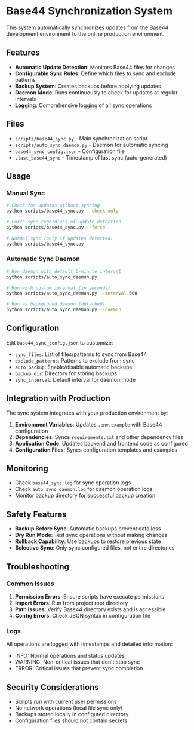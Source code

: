 # Base44 Synchronization System

This system automatically synchronizes updates from the Base44 development environment to the online production environment.

## Features

- **Automatic Update Detection**: Monitors Base44 files for changes
- **Configurable Sync Rules**: Define which files to sync and exclude patterns
- **Backup System**: Creates backups before applying updates
- **Daemon Mode**: Runs continuously to check for updates at regular intervals
- **Logging**: Comprehensive logging of all sync operations

## Files

- `scripts/base44_sync.py` - Main synchronization script
- `scripts/auto_sync_daemon.py` - Daemon for automatic syncing
- `base44_sync_config.json` - Configuration file
- `.last_base44_sync` - Timestamp of last sync (auto-generated)

## Usage

### Manual Sync

```bash
# Check for updates without syncing
python scripts/base44_sync.py --check-only

# Force sync regardless of update detection
python scripts/base44_sync.py --force

# Normal sync (only if updates detected)
python scripts/base44_sync.py
```

### Automatic Sync Daemon

```bash
# Run daemon with default 5-minute interval
python scripts/auto_sync_daemon.py

# Run with custom interval (in seconds)
python scripts/auto_sync_daemon.py --interval 600

# Run as background daemon (detached)
python scripts/auto_sync_daemon.py --daemon
```

## Configuration

Edit `base44_sync_config.json` to customize:

- `sync_files`: List of files/patterns to sync from Base44
- `exclude_patterns`: Patterns to exclude from sync
- `auto_backup`: Enable/disable automatic backups
- `backup_dir`: Directory for storing backups
- `sync_interval`: Default interval for daemon mode

## Integration with Production

The sync system integrates with your production environment by:

1. **Environment Variables**: Updates `.env.example` with Base44 configuration
2. **Dependencies**: Syncs `requirements.txt` and other dependency files
3. **Application Code**: Updates backend and frontend code as configured
4. **Configuration Files**: Syncs configuration templates and examples

## Monitoring

- Check `base44_sync.log` for sync operation logs
- Check `auto_sync_daemon.log` for daemon operation logs
- Monitor backup directory for successful backup creation

## Safety Features

- **Backup Before Sync**: Automatic backups prevent data loss
- **Dry Run Mode**: Test sync operations without making changes
- **Rollback Capability**: Use backups to restore previous state
- **Selective Sync**: Only sync configured files, not entire directories

## Troubleshooting

### Common Issues

1. **Permission Errors**: Ensure scripts have execute permissions
2. **Import Errors**: Run from project root directory
3. **Path Issues**: Verify Base44 directory exists and is accessible
4. **Config Errors**: Check JSON syntax in configuration file

### Logs

All operations are logged with timestamps and detailed information:
- INFO: Normal operations and status updates
- WARNING: Non-critical issues that don't stop sync
- ERROR: Critical issues that prevent sync completion

## Security Considerations

- Scripts run with current user permissions
- No network operations (local file sync only)
- Backups stored locally in configured directory
- Configuration files should not contain secrets

